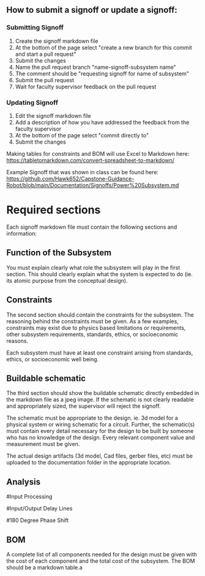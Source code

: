 ## How to submit a signoff or update a signoff:

### Submitting Signoff
1. Create the signoff markdown file 
2. At the bottom of the page select "create a new branch for this commit and start a pull request"
3. Submit the changes 
4. Name the pull request branch "name-signoff-subsystem name"
5. The comment should be "requesting signoff for name of subsystem"
6. Submit the pull request
7. Wait for faculty supervisor feedback on the pull request

### Updating Signoff

1. Edit the signoff markdown file 
2. Add a description of how you have addressed the feedback from the faculty supervisor
3. At the bottom of the page select "commit directly to"
4. Submit the changes 

Making tables for constraints and BOM will use Excel to Markdown here:
https://tabletomarkdown.com/convert-spreadsheet-to-markdown/

Example Signoff that was shown in class can be found here:
https://github.com/Hawk652/Capstone-Guidance-Robot/blob/main/Documentation/Signoffs/Power%20Subsystem.md

# Required sections

Each signoff markdown file must contain the following sections and information:

## Function of the Subsystem

You must explain clearly what role the subsystem will play in the first section. This should clearly explain what the system is expected to do (ie. its atomic purpose from the conceptual design).

## Constraints

The second section should contain the constraints for the subsystem. The reasoning behind the constraints must be given. As a few examples, constraints may exist due to physics based limitations or requirements, other subsystem requirements, standards, ethics, or socioeconomic reasons. 

Each subsystem must have at least one constraint arising from standards, ethics, or socioeconomic well being.

## Buildable schematic 

The third section should show the buildable schematic directly embedded in the markdown file as a jpeg image. If the schematic is not clearly readable and appropriately sized, the supervisor will reject the signoff. 

The schematic must be appropriate to the design. ie. 3d model for a physical system or wiring schematic for a circuit. Further, the schematic(s) must contain every detail necessary for the design to be built by someone who has no knowledge of the design. Every relevant component value and measurement must be given.

The actual design artifacts (3d model, Cad files, gerber files, etc) must be uploaded to the documentation folder in the appropriate location.

## Analysis
#Input Processing

#Input/Output Delay Lines

#180 Degree Phase Shift
 

## BOM

A complete list of all components needed for the design must be given with the cost of each component and the total cost of the subsystem. The BOM should be a markdown table.a
